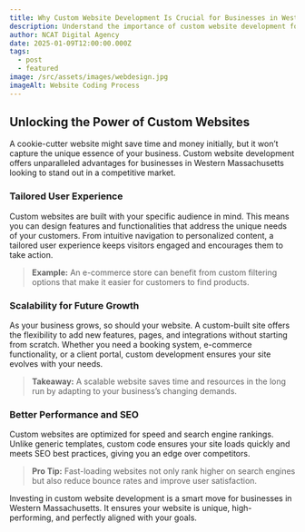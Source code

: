 ```yaml
---
title: Why Custom Website Development Is Crucial for Businesses in Western Massachusetts
description: Understand the importance of custom website development for creating unique, high-performing websites in Western Massachusetts.
author: NCAT Digital Agency
date: 2025-01-09T12:00:00.000Z
tags:
  - post
  - featured
image: /src/assets/images/webdesign.jpg
imageAlt: Website Coding Process
---
```


## Unlocking the Power of Custom Websites

A cookie-cutter website might save time and money initially, but it won’t capture the unique essence of your business. Custom website development offers unparalleled advantages for businesses in Western Massachusetts looking to stand out in a competitive market.

### Tailored User Experience

Custom websites are built with your specific audience in mind. This means you can design features and functionalities that address the unique needs of your customers. From intuitive navigation to personalized content, a tailored user experience keeps visitors engaged and encourages them to take action.

> **Example:** An e-commerce store can benefit from custom filtering options that make it easier for customers to find products.

### Scalability for Future Growth

As your business grows, so should your website. A custom-built site offers the flexibility to add new features, pages, and integrations without starting from scratch. Whether you need a booking system, e-commerce functionality, or a client portal, custom development ensures your site evolves with your needs.

> **Takeaway:** A scalable website saves time and resources in the long run by adapting to your business’s changing demands.

### Better Performance and SEO

Custom websites are optimized for speed and search engine rankings. Unlike generic templates, custom code ensures your site loads quickly and meets SEO best practices, giving you an edge over competitors.

> **Pro Tip:** Fast-loading websites not only rank higher on search engines but also reduce bounce rates and improve user satisfaction.

Investing in custom website development is a smart move for businesses in Western Massachusetts. It ensures your website is unique, high-performing, and perfectly aligned with your goals.
